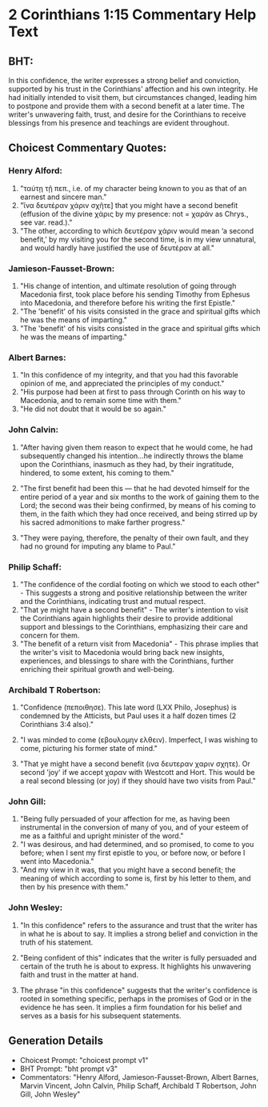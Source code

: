 # 2 Corinthians 1:15 Commentary Help Text

## BHT:
In this confidence, the writer expresses a strong belief and conviction, supported by his trust in the Corinthians' affection and his own integrity. He had initially intended to visit them, but circumstances changed, leading him to postpone and provide them with a second benefit at a later time. The writer's unwavering faith, trust, and desire for the Corinthians to receive blessings from his presence and teachings are evident throughout.

## Choicest Commentary Quotes:
### Henry Alford:
1. "ταύτῃ τῇ πεπ., i.e. of my character being known to you as that of an earnest and sincere man." 
2. "ἵνα δευτέραν χάριν σχῆτε] that you might have a second benefit (effusion of the divine χάρις by my presence: not = χαράν as Chrys., see var. read.)."
3. "The other, according to which δευτέραν χάριν would mean ‘a second benefit,’ by my visiting you for the second time, is in my view unnatural, and would hardly have justified the use of δευτέραν at all."

### Jamieson-Fausset-Brown:
1. "His change of intention, and ultimate resolution of going through Macedonia first, took place before his sending Timothy from Ephesus into Macedonia, and therefore before his writing the first Epistle."
2. "The 'benefit' of his visits consisted in the grace and spiritual gifts which he was the means of imparting."
3. "The 'benefit' of his visits consisted in the grace and spiritual gifts which he was the means of imparting."

### Albert Barnes:
1. "In this confidence of my integrity, and that you had this favorable opinion of me, and appreciated the principles of my conduct."
2. "His purpose had been at first to pass through Corinth on his way to Macedonia, and to remain some time with them."
3. "He did not doubt that it would be so again."

### John Calvin:
1. "After having given them reason to expect that he would come, he had subsequently changed his intention...he indirectly throws the blame upon the Corinthians, inasmuch as they had, by their ingratitude, hindered, to some extent, his coming to them." 

2. "The first benefit had been this — that he had devoted himself for the entire period of a year and six months to the work of gaining them to the Lord; the second was their being confirmed, by means of his coming to them, in the faith which they had once received, and being stirred up by his sacred admonitions to make farther progress."

3. "They were paying, therefore, the penalty of their own fault, and they had no ground for imputing any blame to Paul."

### Philip Schaff:
1. "The confidence of the cordial footing on which we stood to each other" - This suggests a strong and positive relationship between the writer and the Corinthians, indicating trust and mutual respect.
2. "That ye might have a second benefit" - The writer's intention to visit the Corinthians again highlights their desire to provide additional support and blessings to the Corinthians, emphasizing their care and concern for them.
3. "The benefit of a return visit from Macedonia" - This phrase implies that the writer's visit to Macedonia would bring back new insights, experiences, and blessings to share with the Corinthians, further enriching their spiritual growth and well-being.

### Archibald T Robertson:
1. "Confidence (πεποιθησε). This late word (LXX Philo, Josephus) is condemned by the Atticists, but Paul uses it a half dozen times (2 Corinthians 3:4 also)."

2. "I was minded to come (εβουλομην ελθειν). Imperfect, I was wishing to come, picturing his former state of mind."

3. "That ye might have a second benefit (ινα δευτεραν χαριν σχητε). Or second 'joy' if we accept χαραν with Westcott and Hort. This would be a real second blessing (or joy) if they should have two visits from Paul."

### John Gill:
1. "Being fully persuaded of your affection for me, as having been instrumental in the conversion of many of you, and of your esteem of me as a faithful and upright minister of the word." 
2. "I was desirous, and had determined, and so promised, to come to you before; when I sent my first epistle to you, or before now, or before I went into Macedonia." 
3. "And my view in it was, that you might have a second benefit; the meaning of which according to some is, first by his letter to them, and then by his presence with them."

### John Wesley:
1. "In this confidence" refers to the assurance and trust that the writer has in what he is about to say. It implies a strong belief and conviction in the truth of his statement.

2. "Being confident of this" indicates that the writer is fully persuaded and certain of the truth he is about to express. It highlights his unwavering faith and trust in the matter at hand.

3. The phrase "in this confidence" suggests that the writer's confidence is rooted in something specific, perhaps in the promises of God or in the evidence he has seen. It implies a firm foundation for his belief and serves as a basis for his subsequent statements.


## Generation Details
- Choicest Prompt: "choicest prompt v1"
- BHT Prompt: "bht prompt v3"
- Commentators: "Henry Alford, Jamieson-Fausset-Brown, Albert Barnes, Marvin Vincent, John Calvin, Philip Schaff, Archibald T Robertson, John Gill, John Wesley"
